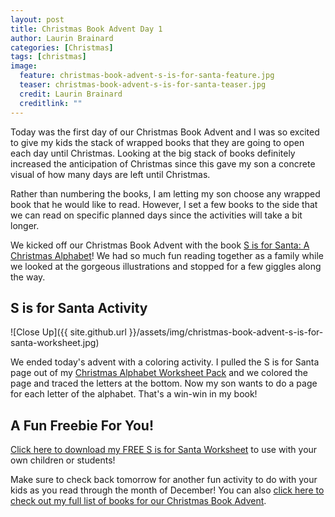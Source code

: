 ```yaml
---
layout: post
title: Christmas Book Advent Day 1
author: Laurin Brainard
categories: [Christmas]
tags: [christmas]
image:
  feature: christmas-book-advent-s-is-for-santa-feature.jpg
  teaser: christmas-book-advent-s-is-for-santa-teaser.jpg
  credit: Laurin Brainard
  creditlink: ""
---
```

Today was the first day of our Christmas Book Advent and I was so excited to give my kids the stack of wrapped books that they are going to open each day until Christmas. Looking at the big stack of books definitely increased the anticipation of Christmas since this gave my son a concrete visual of how many days are left until Christmas. 

Rather than numbering the books, I am letting my son choose any wrapped book that he would like to read. However, I set a few books to the side that we can read on specific planned days since the activities will take a bit longer.

We kicked off our Christmas Book Advent with the book [S is for Santa: A Christmas Alphabet](https://amzn.to/2DwoF9K)! We had so much fun reading together as a family while we looked at the gorgeous illustrations and stopped for a few giggles along the way. 

## S is for Santa Activity
![Close Up]({{ site.github.url }}/assets/img/christmas-book-advent-s-is-for-santa-worksheet.jpg)

We ended today's advent with a coloring activity. I pulled the S is for Santa page out of my [Christmas Alphabet Worksheet Pack](https://www.teacherspayteachers.com/Product/Christmas-Alphabet-Worksheets-50-off-for-48-Hours-5070828) and we colored the page and traced the letters at the bottom. Now my son wants to do a page for each letter of the alphabet. That's a win-win in my book! 

## A Fun Freebie For You!
[Click here to download my FREE S is for Santa Worksheet](https://drive.google.com/file/d/1JFrRT6TRdK7OijMiFbrhXmgon1Fdl5fb/view?usp=sharing) to use with your own children or students!

Make sure to check back tomorrow for another fun activity to do with your kids as you read through the month of December! You can also [click here to check out my full list of books for our Christmas Book Advent](https://theprimarybrain.com/christmas/2019/11/29/Christmas-Book-Advent/).